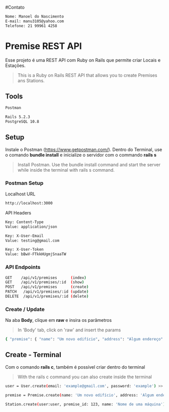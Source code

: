 #Contato

```sh
Nome: Manoel do Nascimento
E-mail: manu3105@yahoo.com
Telefone: 21 99961 4258
```

# Premise REST API

Esse projeto é uma REST API com Ruby on Rails que permite criar Locais e Estações.

> This is a Ruby on Rails REST API that allows you to create Premises ans Stations.

## Tools

```sh
Postman

Rails 5.2.3
PostgreSQL 10.8
```

## Setup

Instale o Postman (https://www.getpostman.com/). 
Dentro do Terminal, use o comando <strong>bundle install</strong> e inicialize o servidor com o commando <strong>rails s</strong>

> Install Postman.
> Use the bundle install command and start the server while inside the terminal with rails s command.

### Postman Setup

Localhost URL

```sh
http://localhost:3000
```
API Headers

```sh
Key: Content-Type 
Value: application/json

Key: X-User-Email 
Value: testing@gmail.com

Key: X-User-Token
Value: bBwV-FTkkHUgmjSnaaTW
```
### API Endpoints

```sh
GET    /api/v1/premises      (index)
GET    /api/v1/premises/:id  (show)
POST   /api/v1/premises      (create)
PATCH   /api/v1/premises/:id (update)
DELETE  /api/v1/premises/:id (delete)
```

### Create / Update

Na aba <strong>Body</strong>, clique em <strong>raw</strong> e insira os parâmetros
> In 'Body' tab, click on 'raw' and insert the params

```sh
{ "premise": { "name": "Um novo edifício", "address": "Algum endereço" } }
```
## Create - Terminal

Com o comando <strong>rails c</strong>, também é possível criar dentro do terminal
> With the rails c command you can also create inside the terminal

```sh
user = User.create(email: 'example@gmail.com', password: 'example') >> uma authentication_token (X-User-Token do Postman) será gerada automaticamente

premise = Premise.create(name: 'Um novo edifício', address: 'Algum endereço', user: user) >> um array de Stations será gerado automaticamente

Station.create(user:user, premise_id: 123, name: 'Nome de uma máquina') >> um serial será gerado automaticamente
```
